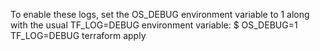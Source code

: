 To enable these logs, set the OS_DEBUG environment variable to 1 along with the usual TF_LOG=DEBUG environment variable:
$ OS_DEBUG=1 TF_LOG=DEBUG terraform apply